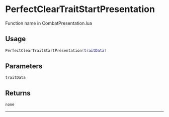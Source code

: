 # PerfectClearTraitStartPresentation
Function name in CombatPresentation.lua
## Usage
```lua
PerfectClearTraitStartPresentation(traitData)
```
## Parameters
`traitData`
## Returns
`none`

---